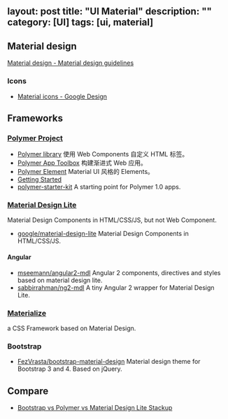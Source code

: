 layout: post
title: "UI Material"
description: ""
category: [UI]
tags: [ui, material]
---

## Material design

[Material design - Material design guidelines](https://material.google.com/)

### Icons

- [Material icons - Google Design](https://design.google.com/icons/)

## Frameworks

### [Polymer Project](https://www.polymer-project.org)

- [Polymer library](https://www.polymer-project.org/1.0/docs/devguide/feature-overview) 使用 Web Components 自定义 HTML 标签。
- [Polymer App Toolbox](https://www.polymer-project.org/1.0/toolbox/) 构建渐进式 Web 应用。
- [Polymer Element](https://elements.polymer-project.org/) Material UI 风格的 Elements。
- [Getting Started](https://www.polymer-project.org/1.0/start/)
- [polymer-starter-kit](https://github.com/PolymerElements/polymer-starter-kit) A starting point for Polymer 1.0 apps.

### [Material Design Lite](https://getmdl.io/)

Material Design Components in HTML/CSS/JS, but not Web Component.

- [google/material-design-lite](https://github.com/google/material-design-lite) Material Design Components in HTML/CSS/JS.

#### Angular

- [mseemann/angular2-mdl](https://github.com/mseemann/angular2-mdl) Angular 2 components, directives and styles based on material design lite.
- [sabbirrahman/ng2-mdl](https://github.com/sabbirrahman/ng2-mdl) A tiny Angular 2 wrapper for Material Design Lite.

### [Materialize](https://github.com/Dogfalo/materialize)

a CSS Framework based on Material Design.

### Bootstrap

- [FezVrasta/bootstrap-material-design](https://github.com/FezVrasta/bootstrap-material-design) Material design theme for Bootstrap 3 and 4. Based on jQuery.

## Compare

- [Bootstrap vs Polymer vs Material Design Lite Stackup](http://stackshare.io/stackups/bootstrap-vs-polymer-vs-material-design-lite#more)
